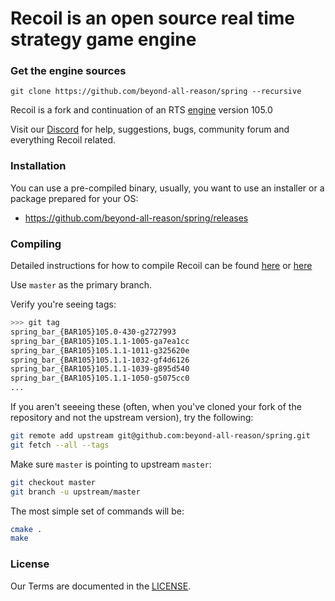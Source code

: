 # Recoil is an open source real time strategy game engine

### Get the engine sources

    git clone https://github.com/beyond-all-reason/spring --recursive

Recoil is a fork and continuation of an RTS [engine](https://github.com/spring/spring) version 105.0

Visit our [Discord](https://discord.gg/GUpRg6Wz3e) for help, suggestions, bugs, community forum and everything Recoil related.

### Installation

You can use a pre-compiled binary, usually, you want to use an installer or a package prepared for your OS:

* <https://github.com/beyond-all-reason/spring/releases>


### Compiling

Detailed instructions for how to compile Recoil can be found [here](https://github.com/beyond-all-reason/spring/wiki/Building-and-developing-engine-without-docker) or [here](https://github.com/beyond-all-reason/spring/wiki/SpringRTS-Build-Environment-(Docker))

Use `master` as the primary branch.

Verify you're seeing tags:

```bash
>>> git tag
spring_bar_{BAR105}105.0-430-g2727993
spring_bar_{BAR105}105.1.1-1005-ga7ea1cc
spring_bar_{BAR105}105.1.1-1011-g325620e
spring_bar_{BAR105}105.1.1-1032-gf4d6126
spring_bar_{BAR105}105.1.1-1039-g895d540
spring_bar_{BAR105}105.1.1-1050-g5075cc0
...
```

If you aren't seeeing these (often, when you've cloned your fork of the repository and not the upstream version), try the following:

```bash
git remote add upstream git@github.com:beyond-all-reason/spring.git
git fetch --all --tags
```

Make sure `master` is pointing to upstream `master`:

```bash
git checkout master
git branch -u upstream/master
```

The most simple set of commands will be:

```bash
cmake .
make
```

### License

Our Terms are documented in the [LICENSE](LICENSE).
